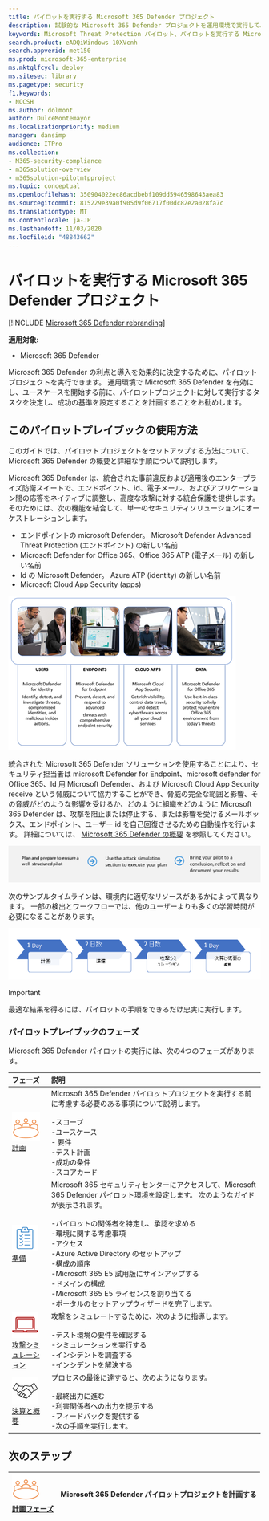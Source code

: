 ```yaml
---
title: パイロットを実行する Microsoft 365 Defender プロジェクト
description: 試験的な Microsoft 365 Defender プロジェクトを運用環境で実行して、Microsoft 365 Defender の利点と導入を効果的に決定します。
keywords: Microsoft Threat Protection パイロット、パイロットを実行する Microsoft threat protection プロジェクトを実行する、microsoft threat protection を運用環境において評価する、Microsoft Threat Protection パイロットプロジェクト、サイバーセキュリティ、高度な永続脅威、エンタープライズセキュリティ、デバイス、デバイス、id、ユーザー、データ、アプリケーション、インシデント、自動化された調査と修復、高度な検索
search.product: eADQiWindows 10XVcnh
search.appverid: met150
ms.prod: microsoft-365-enterprise
ms.mktglfcycl: deploy
ms.sitesec: library
ms.pagetype: security
f1.keywords:
- NOCSH
ms.author: dolmont
author: DulceMontemayor
ms.localizationpriority: medium
manager: dansimp
audience: ITPro
ms.collection:
- M365-security-compliance
- m365solution-overview
- m365solution-pilotmtpproject
ms.topic: conceptual
ms.openlocfilehash: 350904022ec86acdbebf109dd5946598643aea83
ms.sourcegitcommit: 815229e39a0f905d9f06717f00dc82e2a028fa7c
ms.translationtype: MT
ms.contentlocale: ja-JP
ms.lasthandoff: 11/03/2020
ms.locfileid: "48843662"
---
```

# <a name="run-your-pilot-microsoft-365-defender-project"></a>パイロットを実行する Microsoft 365 Defender プロジェクト 

[!INCLUDE [Microsoft 365 Defender rebranding](../includes/microsoft-defender.md)]


**適用対象:**
- Microsoft 365 Defender

Microsoft 365 Defender の利点と導入を効果的に決定するために、パイロットプロジェクトを実行できます。 運用環境で Microsoft 365 Defender を有効にし、ユースケースを開始する前に、パイロットプロジェクトに対して実行するタスクを決定し、成功の基準を設定することを計画することをお勧めします。 


## <a name="how-to-use-this-pilot-playbook"></a>このパイロットプレイブックの使用方法

このガイドでは、パイロットプロジェクトをセットアップする方法について、Microsoft 365 Defender の概要と詳細な手順について説明します。 

Microsoft 365 Defender は、統合された事前違反および適用後のエンタープライズ防衛スイートで、エンドポイント、id、電子メール、およびアプリケーション間の応答をネイティブに調整し、高度な攻撃に対する統合保護を提供します。 そのためには、次の機能を結合して、単一のセキュリティソリューションにオーケストレーションします。
  - エンドポイントの microsoft Defender。 Microsoft Defender Advanced Threat Protection (エンドポイント) の新しい名前
  - Microsoft Defender for Office 365、Office 365 ATP (電子メール) の新しい名前 
  - Id の Microsoft Defender。 Azure ATP (identity) の新しい名前 
  - Microsoft Cloud App Security (apps)

![画像 of_Microsoft ユーザーの場合は 365 Defender ソリューション、エンドポイントの場合は microsoft defender、エンドポイントの場合は microsoft defender、クラウドアプリの場合は microsoft Cloud App Security、データについては Microsoft Defender for Office 365](../../media/mtp/m365pillars.png)

統合された Microsoft 365 Defender ソリューションを使用することにより、セキュリティ担当者は microsoft Defender for Endpoint、microsoft defender for Office 365、Id 用 Microsoft Defender、および Microsoft Cloud App Security receive という脅威について協力することができ、脅威の完全な範囲と影響、その脅威がどのような影響を受けるか、どのように組織をどのように Microsoft 365 Defender は、攻撃を阻止または停止する、または影響を受けるメールボックス、エンドポイント、ユーザー id を自己回復させるための自動操作を行います。 詳細については、 [Microsoft 365 Defender の概要](https://docs.microsoft.com/microsoft-365/security/mtp/microsoft-threat-protection) を参照してください。

![Microsoft 365 Defender パイロットの実行フェーズ](../../media/pilotphases.png)

次のサンプルタイムラインは、環境内に適切なリソースがあるかによって異なります。 一部の検出とワークフローでは、他のユーザーよりも多くの学習時間が必要になることがあります。

![Microsoft 365 Defender パイロットの実行におけるサンプルタイムライン](../../media/pilotimeline.png)

>[!IMPORTANT]
>最適な結果を得るには、パイロットの手順をできるだけ忠実に実行します。


### <a name="pilot-playbook-phases"></a>パイロットプレイブックのフェーズ 

Microsoft 365 Defender パイロットの実行には、次の4つのフェーズがあります。

|フェーズ | 説明 | 
|:-------|:-----|
| ![計画](../../media/mtp/plan.png)<br>[計画](mtp-pilot-plan.md)| Microsoft 365 Defender パイロットプロジェクトを実行する前に考慮する必要のある事項について説明します。 <br><br>-スコープ <br> -ユースケース <br>- 要件 <br>-テスト計画 <br> -成功の条件 <br> -スコアカード 
| ![準備](../../media/mtp/prep.png) <br>[準備](mtp-evaluation.md)|  Microsoft 365 セキュリティセンターにアクセスして、Microsoft 365 Defender パイロット環境を設定します。 次のようなガイドが表示されます。<br><br>-パイロットの関係者を特定し、承認を求める <br> -環境に関する考慮事項 <br>-アクセス <br>-Azure Active Directory のセットアップ <br> -構成の順序 <br> -Microsoft 365 E5 試用版にサインアップする <br> -ドメインの構成 <br>-Microsoft 365 E5 ライセンスを割り当てる <br> -ポータルのセットアップウィザードを完了します。|
| ![攻撃シミュレーション](../../media/mtp/run-sim.png) <br>[攻撃シミュレーション](mtp-pilot-simulate.md) | 攻撃をシミュレートするために、次のように指導します。<br><br>-テスト環境の要件を確認する <br>-シミュレーションを実行する <br>-インシデントを調査する <br>-インシデントを解決する 
| ![決算と概要](../../media/mtp/close.png) <br>[決算と概要](mtp-pilot-close.md) | プロセスの最後に達すると、次のようになります。<br><br>-最終出力に進む<br>-利害関係者への出力を提示する <br>-フィードバックを提供する <br>-次の手順を実行します。 

## <a name="next-step"></a>次のステップ
|![計画フェーズ](../../media/mtp/plan.png) <br>[計画フェーズ](mtp-pilot-plan.md) | Microsoft 365 Defender パイロットプロジェクトを計画する 
|:-------|:-----|
